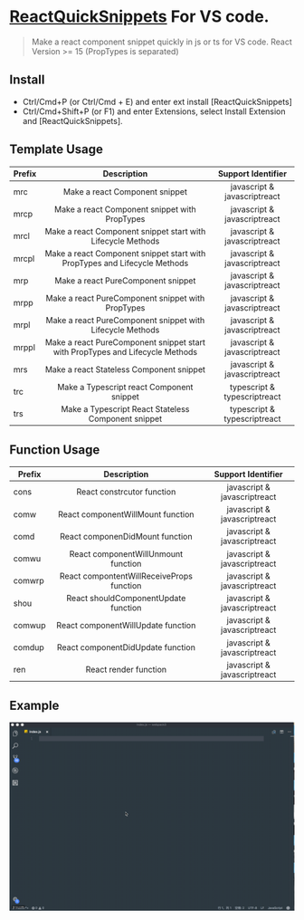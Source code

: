 # [ReactQuickSnippets](https://marketplace.visualstudio.com/items?itemName=Cecil.RQS#overview) For VS code.

> Make a react component snippet quickly in js or ts for VS code.
> React Version >= 15 (PropTypes is separated)

## Install

* Ctrl/Cmd+P (or Ctrl/Cmd + E) and enter ext install [ReactQuickSnippets]
* Ctrl/Cmd+Shift+P (or F1) and enter Extensions, select Install Extension and [ReactQuickSnippets].

## Template Usage

| Prefix |                                  Description                                  |      Support Identifier      |
| ------ | :---------------------------------------------------------------------------: | :--------------------------: |
| mrc    |                        Make a react Component snippet                         | javascript & javascriptreact |
| mrcp   |                 Make a react Component snippet with PropTypes                 | javascript & javascriptreact |
| mrcl   |          Make a react Component snippet start with Lifecycle Methods          | javascript & javascriptreact |
| mrcpl  |   Make a react Component snippet start with PropTypes and Lifecycle Methods   | javascript & javascriptreact |
| mrp    |                      Make a react PureComponent snippet                       | javascript & javascriptreact |
| mrpp   |               Make a react PureComponent snippet with PropTypes               | javascript & javascriptreact |
| mrpl   |           Make a react PureComponent snippet with Lifecycle Methods           | javascript & javascriptreact |
| mrppl  | Make a react PureComponent snippet start with PropTypes and Lifecycle Methods | javascript & javascriptreact |
| mrs    |                   Make a react Stateless Component snippet                    | javascript & javascriptreact |
| trc    |                   Make a Typescript react Component snippet                   | typescript & typescriptreact |
| trs    |              Make a Typescript React Stateless Component snippet              | typescript & typescriptreact |

## Function Usage

| Prefix |                                  Description                                  |      Support Identifier      |
| ------ | :---------------------------------------------------------------------------: | :--------------------------: |
| cons   |  React  constrcutor function                                                  | javascript & javascriptreact |
| comw   |  React componentWillMount function                                            | javascript & javascriptreact |
| comd   |  React componenDidMount function                                              | javascript & javascriptreact |
| comwu  |  React componentWillUnmount function                                          | javascript & javascriptreact |
| comwrp |  React compontentWillReceiveProps function                                    | javascript & javascriptreact |
| shou   |  React shouldComponentUpdate function                                         | javascript & javascriptreact |
| comwup |  React componentWillUpdate function                                           | javascript & javascriptreact |
| comdup |  React componentDidUpdate function                                            | javascript & javascriptreact |
| ren    |  React render function                                                        | javascript & javascriptreact |

## Example

![](images/example.gif)
